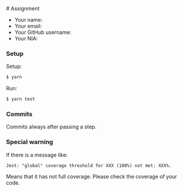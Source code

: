 # Assignment

- Your name:
- Your email:
- Your GitHub username:
- Your NIA:

### Setup

Setup:

```zsh
$ yarn
```

Run:

```zsh
$ yarn test
```

### Commits

Commits always after passing a step.

### Special warning

If there is a message like:

```
Jest: "global" coverage threshold for XXX (100%) not met: XXX%.
```

Means that it has not full coverage. Please check the coverage of your code.
